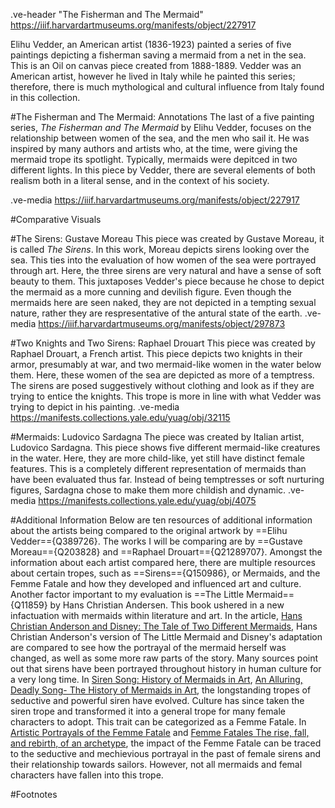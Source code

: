 .ve-header "The Fisherman and The Mermaid" https://iiif.harvardartmuseums.org/manifests/object/227917 

Elihu Vedder, an American artist (1836-1923) painted a series of five paintings depicting a fisherman saving a mermaid from a net in the sea. This is an Oil on canvas piece created from 1888-1889. Vedder was an American artist, however he lived in Italy while he painted this series; therefore, there is much mythological and cultural influence from Italy found in this collection.

#The Fisherman and The Mermaid: Annotations
The last of a five painting series, *The Fisherman and The Mermaid* by Elihu Vedder, focuses on the relationship between women of the sea, and the men who sail it. He was inspired by many authors and artists who, at the time, were giving the mermaid trope its spotlight. Typically, mermaids were depitced in two different lights. In this piece by Vedder, there are several elements of both realism both in a literal sense, and in the context of his society.

.ve-media https://iiif.harvardartmuseums.org/manifests/object/227917

#Comparative Visuals

#The Sirens: Gustave Moreau
This piece was created by Gustave Moreau, it is called *The Sirens*. In this work, Moreau depicts sirens looking over the sea. This ties into the evaluation of how women of the sea were portrayed through art. Here, the three sirens are very natural and have a sense of soft beauty to them. This juxtaposes Vedder's piece because he chose to depict the mermaid as a more cunning and devilish figure. Even though the mermaids here are seen naked, they are not depicted in a tempting sexual nature, rather they are respresentative of the antural state of the earth. 
.ve-media https://iiif.harvardartmuseums.org/manifests/object/297873 

#Two Knights and Two Sirens: Raphael Drouart
This piece was created by Raphael Drouart, a French artist. This piece depicts two knights in their armor, presumably at war, and two mermaid-like women in the water below them. Here, these women of the sea are depicted as more of a temptress. The sirens are posed suggestively without clothing and look as if they are trying to entice the knights. This trope is more in line with what Vedder was trying to depict in his painting.
.ve-media https://manifests.collections.yale.edu/yuag/obj/32115

#Mermaids: Ludovico Sardagna
The piece was created by Italian artist, Ludovico Sardagna. This piece shows five different mermaid-like creatures in the water. Here, they are more child-like, yet still have distinct female features. This is a completely different representation of mermaids than have been evaluated thus far. Instead of being temptresses or soft nurturing figures, Sardagna chose to make them more childish and dynamic. 
.ve-media https://manifests.collections.yale.edu/yuag/obj/4075

#Additional Information
Below are ten resources of additional information about the artists being compared to the original artwork by ==Elihu Vedder=={Q389726}. The works I will be comparing are by ==Gustave Moreau=={Q203828} and ==Raphael Drouart=={Q21289707}. Amongst the information about each artist compared here, there are multiple resources about certain tropes, such as ==Sirens=={Q150986}, or Mermaids, and the Femme Fatale and how they developed and influenced art and culture. Another factor important to my evaluation is ==The Little Mermaid=={Q11859} by Hans Christian Andersen. This book ushered in a new infactuation with mermaids within literature and art. In the article, [Hans Christian Anderson and Disney: The Tale of Two Different Mermaids](https://crosssection.gns.wisc.edu/2017/09/06/hans-christian-andersen-and-disney-the-tale-of-two-different-mermaids/), Hans Christian Anderson's version of The Little Mermaid and Disney's adaptation are compared to see how the portrayal of the mermaid herself was changed, as well as some more raw parts of the story. Many sources point out that  sirens have been portrayed throughout history in human culture for a very long time. In [Siren Song: History of Mermaids in Art](https://www.dailyartmagazine.com/mermaids-in-art/), [An Alluring, Deadly Song- The History of Mermaids in Art](https://www.widewalls.ch/magazine/mermaids-in-art), the longstanding tropes of seductive and powerful siren have evolved. Culture has since taken the siren trope and transformed it into a general trope for many female characters to adopt. This trait can be categorized as a Femme Fatale. In [Artistic Portrayals of the Femme Fatale](https://victorianweb.org/gender/fatalart.html) and [Femme Fatales The rise, fall, and rebirth, of an archetype](https://www.arthistoryproject.com/subjects/people/femme-fatales/), the impact  of the Femme Fatale can be traced to the seductive and mechievious portrayal in the past of female sirens and their relationship towards sailors. However, not all mermaids and femal characters have fallen into this trope.

#Footnotes
[^1]: 